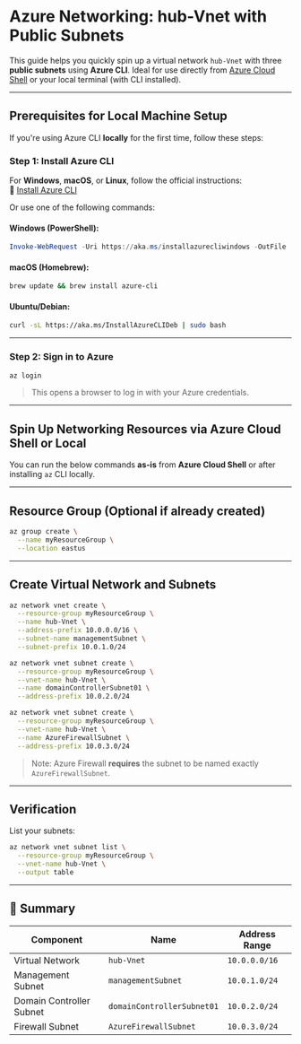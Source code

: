 #  Azure Networking: hub-Vnet with Public Subnets

This guide helps you quickly spin up a virtual network `hub-Vnet` with three **public subnets** using **Azure CLI**. Ideal for use directly from [Azure Cloud Shell](https://shell.azure.com/) or your local terminal (with CLI installed).

---

##  Prerequisites for Local Machine Setup

If you're using Azure CLI **locally** for the first time, follow these steps:

###  Step 1: Install Azure CLI

For **Windows**, **macOS**, or **Linux**, follow the official instructions:  
🔗 [Install Azure CLI](https://learn.microsoft.com/en-us/cli/azure/install-azure-cli)

Or use one of the following commands:

#### Windows (PowerShell):
```powershell
Invoke-WebRequest -Uri https://aka.ms/installazurecliwindows -OutFile .\AzureCLI.msi; Start-Process msiexec.exe -Wait -ArgumentList '/I AzureCLI.msi /quiet'; rm .\AzureCLI.msi
````

#### macOS (Homebrew):

```bash
brew update && brew install azure-cli
```

#### Ubuntu/Debian:

```bash
curl -sL https://aka.ms/InstallAzureCLIDeb | sudo bash
```

---

###  Step 2: Sign in to Azure

```bash
az login
```

> This opens a browser to log in with your Azure credentials.

---

##  Spin Up Networking Resources via Azure Cloud Shell or Local

You can run the below commands **as-is** from **Azure Cloud Shell** or after installing `az` CLI locally.

---

##  Resource Group (Optional if already created)

```bash
az group create \
  --name myResourceGroup \
  --location eastus
```

---

##  Create Virtual Network and Subnets

```bash
az network vnet create \
  --resource-group myResourceGroup \
  --name hub-Vnet \
  --address-prefix 10.0.0.0/16 \
  --subnet-name managementSubnet \
  --subnet-prefix 10.0.1.0/24
```

```bash
az network vnet subnet create \
  --resource-group myResourceGroup \
  --vnet-name hub-Vnet \
  --name domainControllerSubnet01 \
  --address-prefix 10.0.2.0/24
```

```bash
az network vnet subnet create \
  --resource-group myResourceGroup \
  --vnet-name hub-Vnet \
  --name AzureFirewallSubnet \
  --address-prefix 10.0.3.0/24
```

>  Note: Azure Firewall **requires** the subnet to be named exactly `AzureFirewallSubnet`.

---

##  Verification

List your subnets:

```bash
az network vnet subnet list \
  --resource-group myResourceGroup \
  --vnet-name hub-Vnet \
  --output table
```

---

## 📌 Summary

| Component                | Name                       | Address Range |
| ------------------------ | -------------------------- | ------------- |
| Virtual Network          | `hub-Vnet`                 | `10.0.0.0/16` |
| Management Subnet        | `managementSubnet`         | `10.0.1.0/24` |
| Domain Controller Subnet | `domainControllerSubnet01` | `10.0.2.0/24` |
| Firewall Subnet          | `AzureFirewallSubnet`      | `10.0.3.0/24` |

